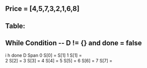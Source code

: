 ## Price = [4,5,7,3,2,1,6,8]

## Table:

## While Condition -- D != {} and done = false

i   	h	  done	    D         Span
0  	    				  S[0] =      S[1]
1          				S[1] =      
2      					  S[2] = 
3          				S[3] = 
4          				S[4] = 
5          				S[5] = 
6          				S[6] = 
7          				S[7] = 


